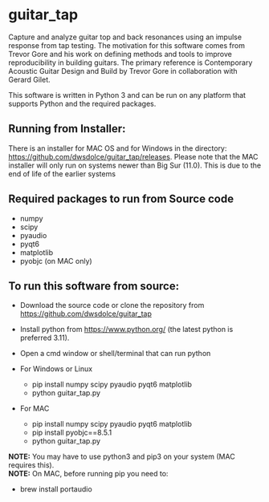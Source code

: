# guitar_tap
 Capture and analyze guitar top and back resonances using an impulse response from tap testing.
 The motivation for this software comes from Trevor Gore and his work on defining methods and tools to improve reproducibility in building guitars.
 The primary reference is Contemporary Acoustic Guitar Design and Build by Trevor Gore in collaboration with Gerard Gilet.
 
 This software is written in Python 3 and can be run on any platform that supports Python and the required packages.

 ## Running from Installer:
 There is an installer for MAC OS and for Windows in the directory: https://github.com/dwsdolce/guitar_tap/releases.
 Please note that the MAC installer will only run on systems newer than Big Sur (11.0). This is due to the end of life of
 the earlier systems
 
 ## Required packages to run from Source code
 * numpy
 * scipy
 * pyaudio
 * pyqt6
 * matplotlib
 * pyobjc (on MAC only)

 ## To run this software from source:
 * Download the source code or clone the repository from https://github.com/dwsdolce/guitar_tap
 * Install python from https://www.python.org/ (the latest python is preferred 3.11).
 * Open a cmd window or shell/terminal that can run python

 * For Windows or Linux
 	- pip install numpy scipy pyaudio pyqt6 matplotlib
	- python guitar_tap.py

 * For MAC
 	- pip install numpy scipy pyaudio pyqt6 matplotlib
	- pip install pyobjc==8.5.1
	- python guitar_tap.py

 **NOTE:** You may have to use python3 and pip3 on your system (MAC requires this).  
 **NOTE:** On MAC, before running pip you need to:
- brew install portaudio
